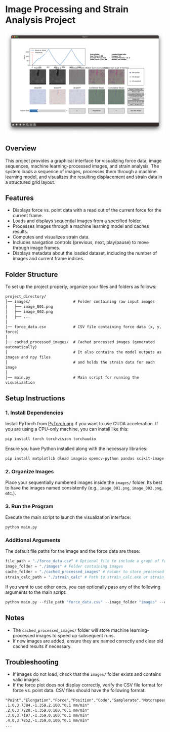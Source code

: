 # Image Processing and Strain Analysis Project

![Preivew of the program](readme.png)

## Overview

This project provides a graphical interface for visualizing force data, image sequences, machine learning-processed images, and strain analysis. The system loads a sequence of images, processes them through a machine learning model, and visualizes the resulting displacement and strain data in a structured grid layout.

## Features

- Displays force vs. point data with a read out of the current force for the current frame.
- Loads and displays sequential images from a specified folder.
- Processes images through a machine learning model and caches results.
- Computes and visualizes strain data.
- Includes navigation controls (previous, next, play/pause) to move through image frames.
- Displays metadata about the loaded dataset, including the number of images and current frame indices.

## Folder Structure

To set up the project properly, organize your files and folders as follows:

```
project_directory/
│── images/                   # Folder containing raw input images
│   ├── image_001.png
│   ├── image_002.png
│   ├── ...
│
│── force_data.csv            # CSV file containing force data (x, y, force)
│
│── cached_processed_images/  # Cached processed images (generated automatically)
│                             # It also contains the model outputs as images and npy files
│                             # and holds the strain data for each image
│
│── main.py                   # Main script for running the visualization
```

## Setup Instructions

### 1. Install Dependencies

Install PyTorch from [PyTorch.org](https://pytorch.org/) if you want to use CUDA acceleration.
If you are using a CPU-only machine, you can install like this:

```sh
pip install torch torchvision torchaudio
```

Ensure you have Python installed along with the necessary libraries:

```sh
pip install matplotlib dload imageio opencv-python pandas scikit-image numpy
```

### 2. Organize Images

Place your sequentially numbered images inside the `images/` folder. Its best to have the images named consistently (e.g., `image_001.png`, `image_002.png`, etc.).

### 3. Run the Program

Execute the main script to launch the visualization interface:

```sh
python main.py
```

### Additional Arguments

The default file paths for the image and the force data are these:

```python
file_path = "./force_data.csv" # Optional file to include a graph of force vs. point
image_folder = "./images" # Folder containing images
cache_folder = "./cached_processed_images" # Folder to store processed images if needed
strain_calc_path = "./strain_calc" # Path to strain_calc.exe or strain_calc executable, it will be downloaded if not found
```

If you want to use other ones, you can optionally pass any of the following arguments to the main script:

```python
python main.py --file_path "force_data.csv" --image_folder "images" --cache_folder "cached_processed_images" --strain_calc_path "strain_calc"
```

## Notes

- The `cached_processed_images/` folder will store machine learning-processed images to speed up subsequent runs.
- If new images are added, ensure they are named correctly and clear old cached results if necessary.

## Troubleshooting

- If images do not load, check that the `images/` folder exists and contains valid images.
- If the force plot does not display correctly, verify the CSV file format for force vs. point data. CSV files should have the following format:

```
"Point","Elongation","Force","Position","Code","Samplerate","Motorspeed"
.1,0,3.7384,-1.359,2,100,"0.1 mm/min"
.2,0,3.7228,-1.359,0,100,"0.1 mm/min"
.3,0,3.7197,-1.359,0,100,"0.1 mm/min"
.4,0,3.7852,-1.359,0,100,"0.1 mm/min"
...
```
